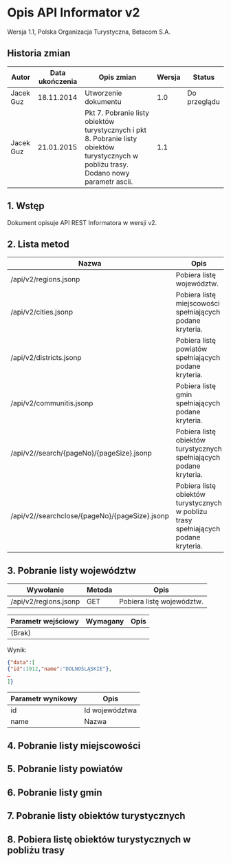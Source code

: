 # Opis API Informator v2

Wersja 1.1, Polska Organizacja Turystyczna, Betacom S.A.

## Historia zmian

Autor | Data ukończenia |	Opis zmian |	Wersja |	Status
--- | --- | --- | --- | ---
Jacek Guz |	18.11.2014 |	Utworzenie dokumentu |	1.0 |	Do przeglądu
Jacek Guz |	21.01.2015 |	Pkt 7. Pobranie listy obiektów turystycznych i pkt 8. Pobranie listy obiektów turystycznych w pobliżu trasy. Dodano nowy parametr ascii. |	1.1	 | |

## 1.	Wstęp
Dokument opisuje API REST Informatora w wersji v2.

## 2.	Lista metod
Nazwa	| Opis
--- | ---
/api/v2/regions.jsonp |	Pobiera listę województw.
/api/v2/cities.jsonp |	Pobiera listę miejscowości spełniających podane kryteria.
/api/v2/districts.jsonp |	Pobiera listę powiatów spełniających podane kryteria.
/api/v2/communitis.jsonp |	Pobiera listę gmin spełniających podane kryteria.
/api/v2//search/{pageNo}/{pageSize}.jsonp |	Pobiera listę obiektów turystycznych spełniających podane kryteria.
/api/v2//searchclose/{pageNo}/{pageSize}.jsonp |	Pobiera listę obiektów turystycznych w pobliżu trasy spełniających podane kryteria.

## 3.	Pobranie listy województw

Wywołanie | Metoda | Opis
--- | --- | ---
/api/v2/regions.jsonp | GET | Pobiera listę województw.

Parametr wejściowy | Wymagany | Opis
--- | --- | ---
(Brak) | |

Wynik:

```json
{"data":[
{"id":1912,"name":"DOLNOŚLĄSKIE"},
…
]}
```

Parametr wynikowy | Opis
--- | ---
id |	Id województwa
name |	Nazwa

## 4.	Pobranie listy miejscowości

## 5.	Pobranie listy powiatów

## 6.	Pobranie listy gmin

## 7.	Pobranie listy obiektów turystycznych

## 8.	Pobiera listę obiektów turystycznych w pobliżu trasy
